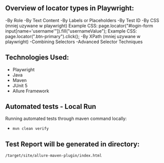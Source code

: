 ## Overview of locator types in Playwright:
-By Role
-By Text Content
-By Labels or Placeholders
-By Test ID
-By CSS (mniej uzywane w playwright)
Example CSS: page.locator("#login-form input[name='username'"]).fill("usernameValue");
Example CSS: page.locator(".btn-primary").click();
-By XPath (mniej uzywane w playwright)
-Combining Selectors
-Advanced Selector Techniques
## Technologies Used:
* Playwright
* Java
* Maven
* JUnit 5
* Allure Framework
## Automated tests - Local Run 
Running automated tests through maven command locally:
* <code>mvn clean verify</code>
## Test Report will be generated in directory:
<code>/target/site/allure-maven-plugin/index.html</code>